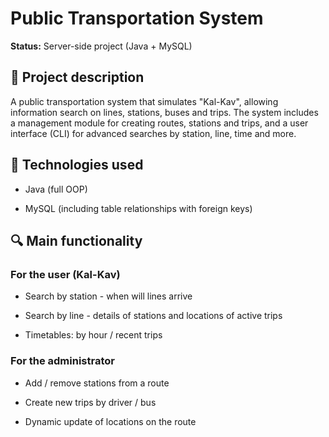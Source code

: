 #  Public Transportation System 

**Status:** Server-side project (Java + MySQL)

## 🎯 Project description

A public transportation system that simulates "Kal-Kav", allowing information search on lines, stations, buses and trips.
The system includes a management module for creating routes, stations and trips, and a user interface (CLI) for advanced searches by station, line, time and more.

## 🧰 Technologies used

- Java (full OOP)

- MySQL (including table relationships with foreign keys)

## 🔍 Main functionality

### For the user (Kal-Kav)

- Search by station - when will lines arrive

- Search by line - details of stations and locations of active trips

- Timetables: by hour / recent trips

### For the administrator

- Add / remove stations from a route

- Create new trips by driver / bus

- Dynamic update of locations on the route
